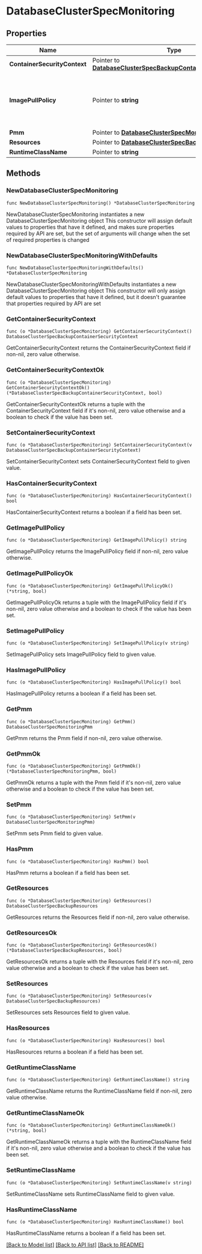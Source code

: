 # DatabaseClusterSpecMonitoring

## Properties

Name | Type | Description | Notes
------------ | ------------- | ------------- | -------------
**ContainerSecurityContext** | Pointer to [**DatabaseClusterSpecBackupContainerSecurityContext**](DatabaseClusterSpecBackupContainerSecurityContext.md) |  | [optional] 
**ImagePullPolicy** | Pointer to **string** | PullPolicy describes a policy for if/when to pull a container image | [optional] 
**Pmm** | Pointer to [**DatabaseClusterSpecMonitoringPmm**](DatabaseClusterSpecMonitoringPmm.md) |  | [optional] 
**Resources** | Pointer to [**DatabaseClusterSpecBackupResources**](DatabaseClusterSpecBackupResources.md) |  | [optional] 
**RuntimeClassName** | Pointer to **string** |  | [optional] 

## Methods

### NewDatabaseClusterSpecMonitoring

`func NewDatabaseClusterSpecMonitoring() *DatabaseClusterSpecMonitoring`

NewDatabaseClusterSpecMonitoring instantiates a new DatabaseClusterSpecMonitoring object
This constructor will assign default values to properties that have it defined,
and makes sure properties required by API are set, but the set of arguments
will change when the set of required properties is changed

### NewDatabaseClusterSpecMonitoringWithDefaults

`func NewDatabaseClusterSpecMonitoringWithDefaults() *DatabaseClusterSpecMonitoring`

NewDatabaseClusterSpecMonitoringWithDefaults instantiates a new DatabaseClusterSpecMonitoring object
This constructor will only assign default values to properties that have it defined,
but it doesn't guarantee that properties required by API are set

### GetContainerSecurityContext

`func (o *DatabaseClusterSpecMonitoring) GetContainerSecurityContext() DatabaseClusterSpecBackupContainerSecurityContext`

GetContainerSecurityContext returns the ContainerSecurityContext field if non-nil, zero value otherwise.

### GetContainerSecurityContextOk

`func (o *DatabaseClusterSpecMonitoring) GetContainerSecurityContextOk() (*DatabaseClusterSpecBackupContainerSecurityContext, bool)`

GetContainerSecurityContextOk returns a tuple with the ContainerSecurityContext field if it's non-nil, zero value otherwise
and a boolean to check if the value has been set.

### SetContainerSecurityContext

`func (o *DatabaseClusterSpecMonitoring) SetContainerSecurityContext(v DatabaseClusterSpecBackupContainerSecurityContext)`

SetContainerSecurityContext sets ContainerSecurityContext field to given value.

### HasContainerSecurityContext

`func (o *DatabaseClusterSpecMonitoring) HasContainerSecurityContext() bool`

HasContainerSecurityContext returns a boolean if a field has been set.

### GetImagePullPolicy

`func (o *DatabaseClusterSpecMonitoring) GetImagePullPolicy() string`

GetImagePullPolicy returns the ImagePullPolicy field if non-nil, zero value otherwise.

### GetImagePullPolicyOk

`func (o *DatabaseClusterSpecMonitoring) GetImagePullPolicyOk() (*string, bool)`

GetImagePullPolicyOk returns a tuple with the ImagePullPolicy field if it's non-nil, zero value otherwise
and a boolean to check if the value has been set.

### SetImagePullPolicy

`func (o *DatabaseClusterSpecMonitoring) SetImagePullPolicy(v string)`

SetImagePullPolicy sets ImagePullPolicy field to given value.

### HasImagePullPolicy

`func (o *DatabaseClusterSpecMonitoring) HasImagePullPolicy() bool`

HasImagePullPolicy returns a boolean if a field has been set.

### GetPmm

`func (o *DatabaseClusterSpecMonitoring) GetPmm() DatabaseClusterSpecMonitoringPmm`

GetPmm returns the Pmm field if non-nil, zero value otherwise.

### GetPmmOk

`func (o *DatabaseClusterSpecMonitoring) GetPmmOk() (*DatabaseClusterSpecMonitoringPmm, bool)`

GetPmmOk returns a tuple with the Pmm field if it's non-nil, zero value otherwise
and a boolean to check if the value has been set.

### SetPmm

`func (o *DatabaseClusterSpecMonitoring) SetPmm(v DatabaseClusterSpecMonitoringPmm)`

SetPmm sets Pmm field to given value.

### HasPmm

`func (o *DatabaseClusterSpecMonitoring) HasPmm() bool`

HasPmm returns a boolean if a field has been set.

### GetResources

`func (o *DatabaseClusterSpecMonitoring) GetResources() DatabaseClusterSpecBackupResources`

GetResources returns the Resources field if non-nil, zero value otherwise.

### GetResourcesOk

`func (o *DatabaseClusterSpecMonitoring) GetResourcesOk() (*DatabaseClusterSpecBackupResources, bool)`

GetResourcesOk returns a tuple with the Resources field if it's non-nil, zero value otherwise
and a boolean to check if the value has been set.

### SetResources

`func (o *DatabaseClusterSpecMonitoring) SetResources(v DatabaseClusterSpecBackupResources)`

SetResources sets Resources field to given value.

### HasResources

`func (o *DatabaseClusterSpecMonitoring) HasResources() bool`

HasResources returns a boolean if a field has been set.

### GetRuntimeClassName

`func (o *DatabaseClusterSpecMonitoring) GetRuntimeClassName() string`

GetRuntimeClassName returns the RuntimeClassName field if non-nil, zero value otherwise.

### GetRuntimeClassNameOk

`func (o *DatabaseClusterSpecMonitoring) GetRuntimeClassNameOk() (*string, bool)`

GetRuntimeClassNameOk returns a tuple with the RuntimeClassName field if it's non-nil, zero value otherwise
and a boolean to check if the value has been set.

### SetRuntimeClassName

`func (o *DatabaseClusterSpecMonitoring) SetRuntimeClassName(v string)`

SetRuntimeClassName sets RuntimeClassName field to given value.

### HasRuntimeClassName

`func (o *DatabaseClusterSpecMonitoring) HasRuntimeClassName() bool`

HasRuntimeClassName returns a boolean if a field has been set.


[[Back to Model list]](../README.md#documentation-for-models) [[Back to API list]](../README.md#documentation-for-api-endpoints) [[Back to README]](../README.md)


